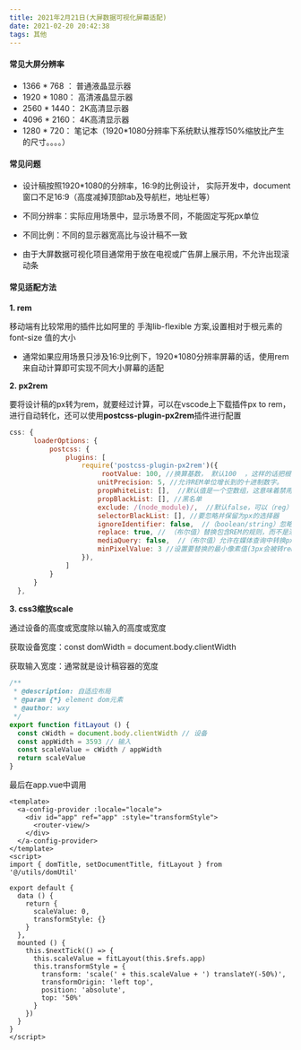 ```yaml
---
title: 2021年2月21日(大屏数据可视化屏幕适配)
date: 2021-02-20 20:42:38
tags: 其他
---
```


#### 常见大屏分辨率

- 1366 * 768 ： 普通液晶显示器
- 1920 * 1080： 高清液晶显示器
- 2560 * 1440： 2K高清显示器
- 4096 * 2160： 4K高清显示器
- 1280 * 720： 笔记本（1920*1080分辨率下系统默认推荐150%缩放比产生的尺寸。。。。）

#### 常见问题

- 设计稿按照1920*1080的分辨率，16:9的比例设计， 实际开发中，document窗口不足16:9（高度减掉顶部tab及导航栏，地址栏等）

- 不同分辨率：实际应用场景中，显示场景不同，不能固定写死px单位

- 不同比例：不同的显示器宽高比与设计稿不一致

- 由于大屏数据可视化项目通常用于放在电视或广告屏上展示用，不允许出现滚动条

#### 常见适配方法

**1. rem**

移动端有比较常用的插件比如阿里的 手淘lib-flexible 方案,设置相对于根元素的 font-size 值的大小

- 通常如果应用场景只涉及16:9比例下，1920*1080分辨率屏幕的话，使用rem来自动计算即可实现不同大小屏幕的适配

**2. px2rem** 

要将设计稿的px转为rem，就要经过计算，可以在vscode上下载插件px to rem，进行自动转化，还可以使用**postcss-plugin-px2rem**插件进行配置

```js
css: {
      loaderOptions: {
          postcss: {
              plugins: [
                  require('postcss-plugin-px2rem')({
                       rootValue: 100, //换算基数， 默认100  ，这样的话把根标签的字体规定为1rem为50px,这样就可以从设计稿上量出多少个px直接在代码中写多上px了。
                      unitPrecision: 5, //允许REM单位增长到的十进制数字。
                      propWhiteList: [],  //默认值是一个空数组，这意味着禁用白名单并启用所有属性。
                      propBlackList: [], //黑名单
                      exclude: /(node_module)/,  //默认false，可以（reg）利用正则表达式排除某些文件夹的方法，例如/(node_module)/ 。如果想把前端UI框架内的px也转换成rem，请把此属性设为默认值
                      selectorBlackList: [], //要忽略并保留为px的选择器
                      ignoreIdentifier: false,  //（boolean/string）忽略单个属性的方法，启用ignoreidentifier后，replace将自动设置为true。
                      replace: true, // （布尔值）替换包含REM的规则，而不是添加回退。
                      mediaQuery: false,  //（布尔值）允许在媒体查询中转换px。
                      minPixelValue: 3 //设置要替换的最小像素值(3px会被转rem)。 默认 0
                  }),
              ]
          }
      }
  },

```

**3. css3缩放scale**

通过设备的高度或宽度除以输入的高度或宽度

获取设备宽度：const domWidth = document.body.clientWidth

获取输入宽度：通常就是设计稿容器的宽度

```js
/**
 * @description: 自适应布局
 * @param {*} element dom元素
 * @author: wxy
 */
export function fitLayout () {
  const cWidth = document.body.clientWidth // 设备
  const appWidth = 3593 // 输入
  const scaleValue = cWidth / appWidth
  return scaleValue
}

```

最后在app.vue中调用

```vue
<template>
  <a-config-provider :locale="locale">
    <div id="app" ref="app" :style="transformStyle">
      <router-view/>
    </div>
  </a-config-provider>
</template>
<script>
import { domTitle, setDocumentTitle, fitLayout } from '@/utils/domUtil'

export default {
  data () {
    return {
      scaleValue: 0,
      transformStyle: {}
    }
  },
  mounted () {
    this.$nextTick(() => {
      this.scaleValue = fitLayout(this.$refs.app)
      this.transformStyle = {
        transform: 'scale(' + this.scaleValue + ') translateY(-50%)',
        transformOrigin: 'left top',
        position: 'absolute',
        top: '50%'
      }
    })
  }
}
</script>
```




